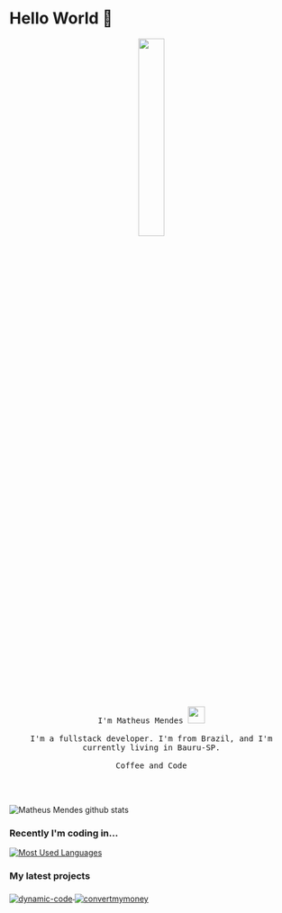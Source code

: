 # Hello World 🖤

<p align="center">
  <img src="https://github.com/rajput2107/rajput2107/blob/master/Assets/Developer.gif" width="30%">
  <br>
  <br>
  <samp>
      I'm Matheus Mendes <img src="https://raw.githubusercontent.com/iampavangandhi/iampavangandhi/master/gifs/Hi.gif" width="30px">
    <br>
    <br>
      I'm a fullstack developer. I'm from Brazil, and I'm currently living in Bauru-SP.
    <br>
    <br>
      Coffee and Code
    </samp>
</p>

<br>
<br>

![Matheus Mendes github stats](https://github-readme-stats.vercel.app/api?username=matheusmendesp&show_icons=true&theme=dark)



### Recently I'm coding in...
<a href="https://codestats.net/users/matheusmendesp">
  <img align="middle" src="https://github-readme-stats.vercel.app/api/top-langs/?username=matheusmendesp&layout=compact&theme=dark" alt="Most Used Languages" />
</a>

### My latest projects

<a href="https://github.com/matheusmendesp/dynamic-code/">
  <img align="middle" src="https://github-readme-stats.vercel.app/api/pin/?username=matheusmendesp&repo=dynamic-code" alt="dynamic-code" />
</a>
<a href="https://github.com/matheusmendesp/convertmymoney">
  <img align="middle" src="https://github-readme-stats.vercel.app/api/pin/?username=matheusmendesp&repo=convertmymoney" alt="convertmymoney" />
</a>
